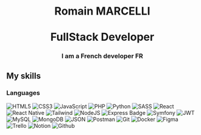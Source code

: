 <h1 align="center">
 Romain MARCELLI
  <br><br>
  <span>FullStack Developer</span>
  <br>
</h1>

<h3 align="center">
  I am a French <strong>developer</strong> FR</br>
</h3>

## My skills

### Languages
![HTML5](https://ziadoua.github.io/m3-Markdown-Badges/badges/HTML/html2.svg)
![CSS3](https://ziadoua.github.io/m3-Markdown-Badges/badges/CSS/css2.svg)
![JavaScript](https://ziadoua.github.io/m3-Markdown-Badges/badges/Javascript/javascript2.svg)
![PHP](https://ziadoua.github.io/m3-Markdown-Badges/badges/PHP/php2.svg)
![Python](https://ziadoua.github.io/m3-Markdown-Badges/badges/Python/python1.svg)
![SASS](https://ziadoua.github.io/m3-Markdown-Badges/badges/Sass/sass1.svg)
![React](https://ziadoua.github.io/m3-Markdown-Badges/badges/React/react2.svg)
![React Native](https://ziadoua.github.io/m3-Markdown-Badges/badges/ReactNative/reactnative2.svg)
![Tailwind](https://ziadoua.github.io/m3-Markdown-Badges/badges/TailwindCSS/tailwindcss2.svg)
![NodeJS](https://ziadoua.github.io/m3-Markdown-Badges/badges/NodeJS/nodejs2.svg)
![Express Badge](https://ziadoua.github.io/m3-Markdown-Badges/badges/Express/express2.svg)
![Symfony](https://ziadoua.github.io/m3-Markdown-Badges/badges/Symfony/symfony2.svg)
![JWT](https://ziadoua.github.io/m3-Markdown-Badges/badges/JWT/jwt2.svg)
![MySQL](https://ziadoua.github.io/m3-Markdown-Badges/badges/MySQL/mysql2.svg)
![MongoDB](https://ziadoua.github.io/m3-Markdown-Badges/badges/MongoDB/mongodb2.svg)
![JSON](https://ziadoua.github.io/m3-Markdown-Badges/badges/JSON/json1.svg)
![Postman](https://ziadoua.github.io/m3-Markdown-Badges/badges/Postman/postman2.svg)
![Git](https://ziadoua.github.io/m3-Markdown-Badges/badges/Git/git2.svg)
![Docker](https://ziadoua.github.io/m3-Markdown-Badges/badges/Docker/docker2.svg)
![Figma](https://ziadoua.github.io/m3-Markdown-Badges/badges/Figma/figma2.svg)
![Trello](https://ziadoua.github.io/m3-Markdown-Badges/badges/Trello/trello2.svg)
![Notion](https://ziadoua.github.io/m3-Markdown-Badges/badges/Notion/notion2.svg)
![Github](https://ziadoua.github.io/m3-Markdown-Badges/badges/Github/github1.svg)
